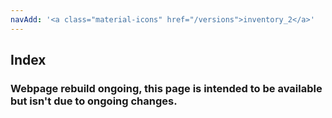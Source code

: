 ```yaml
---
navAdd: '<a class="material-icons" href="/versions">inventory_2</a>'
---
```

## Index
### Webpage rebuild ongoing, this page is intended to be available but isn't due to ongoing changes.
